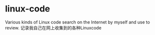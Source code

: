 # linux-code
Various kinds of Linux code search on the Internet by myself and use to review.
记录我自己在网上收集到的各种Linuxcode
